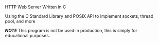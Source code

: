 HTTP Web Server Written in C

Using the C Standard Library and POSIX API to implement sockets, thread pool, and more

***NOTE***
This program is not be used in production, this is simply for educational purposes.
